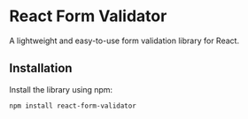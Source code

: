 # React Form Validator

A lightweight and easy-to-use form validation library for React.

## Installation

Install the library using npm:

```sh
npm install react-form-validator
